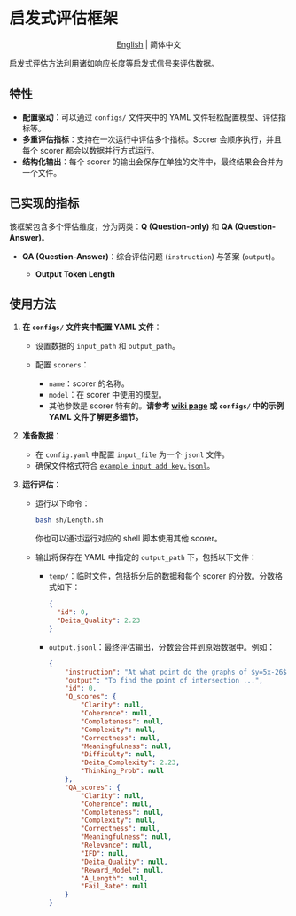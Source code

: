 # 启发式评估框架

<p align="center">
  <a href="./README.md">English</a> | 简体中文
</p>

启发式评估方法利用诸如响应长度等启发式信号来评估数据。

## 特性

* **配置驱动**：可以通过 `configs/` 文件夹中的 YAML 文件轻松配置模型、评估指标等。
* **多重评估指标**：支持在一次运行中评估多个指标。Scorer 会顺序执行，并且每个 scorer 都会以数据并行方式运行。
* **结构化输出**：每个 scorer 的输出会保存在单独的文件中，最终结果会合并为一个文件。

## 已实现的指标

该框架包含多个评估维度，分为两类：**Q (Question-only)** 和 **QA (Question-Answer)**。

* **QA (Question-Answer)**：综合评估问题 (`instruction`) 与答案 (`output`)。

  * **Output Token Length**

## 使用方法

1. **在 `configs/` 文件夹中配置 YAML 文件**：

   * 设置数据的 `input_path` 和 `output_path`。
   * 配置 `scorers`：

     * `name`：scorer 的名称。
     * `model`：在 scorer 中使用的模型。
     * 其他参数是 scorer 特有的。**请参考 [wiki page](https://opendataarena-tool.readthedocs.io/en/latest/model-based-evaluation/) 或 `configs/` 中的示例 YAML 文件了解更多细节。**

2. **准备数据**：

   * 在 `config.yaml` 中配置 `input_file` 为一个 `jsonl` 文件。
   * 确保文件格式符合 [`example_input_add_key.jsonl`](data_process/example_input_add_key.jsonl)。

3. **运行评估**：

   * 运行以下命令：

     ```bash
     bash sh/Length.sh
     ```

     你也可以通过运行对应的 shell 脚本使用其他 scorer。
   * 输出将保存在 YAML 中指定的 `output_path` 下，包括以下文件：

     * `temp/`：临时文件，包括拆分后的数据和每个 scorer 的分数。分数格式如下：

       ```json
       {
         "id": 0,
         "Deita_Quality": 2.23
       }
       ```
     * `output.jsonl`：最终评估输出，分数会合并到原始数据中。例如：

       ```json
       {
           "instruction": "At what point do the graphs of $y=5x-26$ and $y=-\\frac{3}{4}x+19$ intersect?",
           "output": "To find the point of intersection ...",
           "id": 0,
           "Q_scores": {
               "Clarity": null,
               "Coherence": null,
               "Completeness": null,
               "Complexity": null,
               "Correctness": null,
               "Meaningfulness": null,
               "Difficulty": null,
               "Deita_Complexity": 2.23,
               "Thinking_Prob": null
           },
           "QA_scores": {
               "Clarity": null,
               "Coherence": null,
               "Completeness": null,
               "Complexity": null,
               "Correctness": null,
               "Meaningfulness": null,
               "Relevance": null,
               "IFD": null,
               "Deita_Quality": null,
               "Reward_Model": null,
               "A_Length": null,
               "Fail_Rate": null
           }
       }
       ```